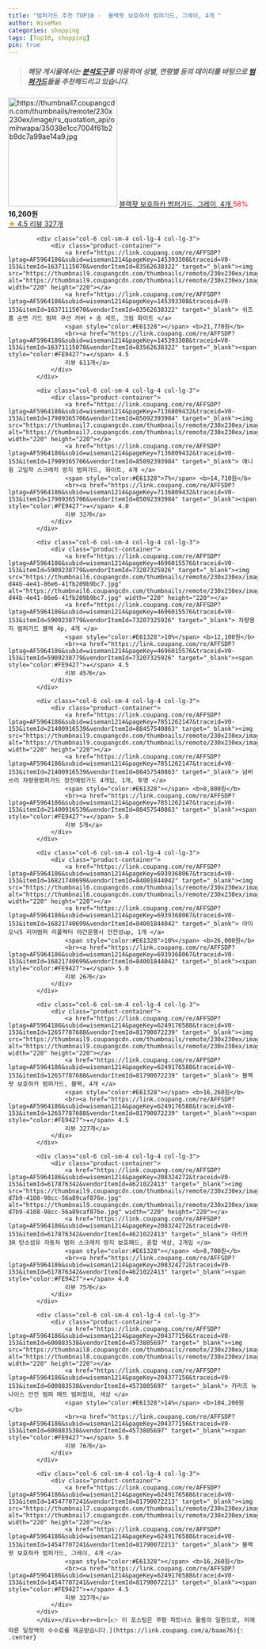 ```yaml
---
title: "범퍼가드 추천 TOP10 -  블랙팟 보호하카 범퍼가드, 그레이, 4개 "
author: WiseMan
categories: shopping
tags: [Top10, shopping]
pin: true
---
```


> ##### 해당 게시물에서는 [**분석도구**](https://itemscout.io/)를 이용하여 **성별**, **연령별** 등의 데이터를 바탕으로 [**범퍼가드**](https://link.coupang.com/a/baae76)들을 추천해드리고 있습니다.
<div class="container"><div class="row">
            <div class="col-6 col-sm-4 col-lg-4 col-lg-3">
                <div class="product-container">
                    <a href="https://link.coupang.com/re/AFFSDP?lptag=AF5964186&subid=wiseman1214&pageKey=6249176588&traceid=V0-153&itemId=14547707241&vendorItemId=81790072213" target="_blank"><img src="https://thumbnail7.coupangcdn.com/thumbnails/remote/230x230ex/image/rs_quotation_api/omihwapa/35038e1cc7004f61b2b9dc7a99ae14a9.jpg" alt="https://thumbnail7.coupangcdn.com/thumbnails/remote/230x230ex/image/rs_quotation_api/omihwapa/35038e1cc7004f61b2b9dc7a99ae14a9.jpg" width="220" height="220"></a>
                    <a href="https://link.coupang.com/re/AFFSDP?lptag=AF5964186&subid=wiseman1214&pageKey=6249176588&traceid=V0-153&itemId=14547707241&vendorItemId=81790072213" target="_blank"> 블랙팟 보호하카 범퍼가드, 그레이, 4개 </a>
                    <span style="color:#E61328">58%</span> <b>16,260원</b>
                    <br><a href="https://link.coupang.com/re/AFFSDP?lptag=AF5964186&subid=wiseman1214&pageKey=6249176588&traceid=V0-153&itemId=14547707241&vendorItemId=81790072213" target="_blank"><span style="color:#FE9427">★</span> 4.5
                    리뷰 327개</a>
                </div>
            </div>
            
            <div class="col-6 col-sm-4 col-lg-4 col-lg-3">
                <div class="product-container">
                    <a href="https://link.coupang.com/re/AFFSDP?lptag=AF5964186&subid=wiseman1214&pageKey=145393308&traceid=V0-153&itemId=16371115070&vendorItemId=83562638322" target="_blank"><img src="https://thumbnail9.coupangcdn.com/thumbnails/remote/230x230ex/image/rs_quotation_api/kv35wakd/6ef61b04cd1d486baf59b2c1cf392cfe.jpg" alt="https://thumbnail9.coupangcdn.com/thumbnails/remote/230x230ex/image/rs_quotation_api/kv35wakd/6ef61b04cd1d486baf59b2c1cf392cfe.jpg" width="220" height="220"></a>
                    <a href="https://link.coupang.com/re/AFFSDP?lptag=AF5964186&subid=wiseman1214&pageKey=145393308&traceid=V0-153&itemId=16371115070&vendorItemId=83562638322" target="_blank"> 쉬즈홈 순면 가드 범퍼 쿠션 커버 + 솜 세트, 크림 화이트 </a>
                    <span style="color:#E61328"></span> <b>21,770원</b>
                    <br><a href="https://link.coupang.com/re/AFFSDP?lptag=AF5964186&subid=wiseman1214&pageKey=145393308&traceid=V0-153&itemId=16371115070&vendorItemId=83562638322" target="_blank"><span style="color:#FE9427">★</span> 4.5
                    리뷰 611개</a>
                </div>
            </div>
            
            <div class="col-6 col-sm-4 col-lg-4 col-lg-3">
                <div class="product-container">
                    <a href="https://link.coupang.com/re/AFFSDP?lptag=AF5964186&subid=wiseman1214&pageKey=7136809432&traceid=V0-153&itemId=17909365706&vendorItemId=85092393984" target="_blank"><img src="https://thumbnail7.coupangcdn.com/thumbnails/remote/230x230ex/image/vendor_inventory/8a6d/2eb41bafb1e5fef6813188d2a9af25b9ffd11dad9f85856645a68de742a3.jpg" alt="https://thumbnail7.coupangcdn.com/thumbnails/remote/230x230ex/image/vendor_inventory/8a6d/2eb41bafb1e5fef6813188d2a9af25b9ffd11dad9f85856645a68de742a3.jpg" width="220" height="220"></a>
                    <a href="https://link.coupang.com/re/AFFSDP?lptag=AF5964186&subid=wiseman1214&pageKey=7136809432&traceid=V0-153&itemId=17909365706&vendorItemId=85092393984" target="_blank"> 애니윙 고밀착 스크래치 방지 범퍼가드, 화이트, 4개 </a>
                    <span style="color:#E61328">7%</span> <b>14,710원</b>
                    <br><a href="https://link.coupang.com/re/AFFSDP?lptag=AF5964186&subid=wiseman1214&pageKey=7136809432&traceid=V0-153&itemId=17909365706&vendorItemId=85092393984" target="_blank"><span style="color:#FE9427">★</span> 4.0
                    리뷰 32개</a>
                </div>
            </div>
            
            <div class="col-6 col-sm-4 col-lg-4 col-lg-3">
                <div class="product-container">
                    <a href="https://link.coupang.com/re/AFFSDP?lptag=AF5964186&subid=wiseman1214&pageKey=4696015576&traceid=V0-153&itemId=5909238779&vendorItemId=73207325926" target="_blank"><img src="https://thumbnail6.coupangcdn.com/thumbnails/remote/230x230ex/image/retail/images/2020/12/29/10/4/fb9c5bf7-d44b-4e41-86e6-41fb209b9bc7.jpg" alt="https://thumbnail6.coupangcdn.com/thumbnails/remote/230x230ex/image/retail/images/2020/12/29/10/4/fb9c5bf7-d44b-4e41-86e6-41fb209b9bc7.jpg" width="220" height="220"></a>
                    <a href="https://link.coupang.com/re/AFFSDP?lptag=AF5964186&subid=wiseman1214&pageKey=4696015576&traceid=V0-153&itemId=5909238779&vendorItemId=73207325926" target="_blank"> 차량용 지 범퍼가드 블랙 4p, 4개 </a>
                    <span style="color:#E61328">10%</span> <b>12,100원</b>
                    <br><a href="https://link.coupang.com/re/AFFSDP?lptag=AF5964186&subid=wiseman1214&pageKey=4696015576&traceid=V0-153&itemId=5909238779&vendorItemId=73207325926" target="_blank"><span style="color:#FE9427">★</span> 4.5
                    리뷰 45개</a>
                </div>
            </div>
            
            <div class="col-6 col-sm-4 col-lg-4 col-lg-3">
                <div class="product-container">
                    <a href="https://link.coupang.com/re/AFFSDP?lptag=AF5964186&subid=wiseman1214&pageKey=7851262147&traceid=V0-153&itemId=21400916539&vendorItemId=88457540863" target="_blank"><img src="https://thumbnail9.coupangcdn.com/thumbnails/remote/230x230ex/image/vendor_inventory/049d/dd755b69773371fe4cbf1344516a3224b191532af42620d1f1c83a1a4bb4.jpg" alt="https://thumbnail9.coupangcdn.com/thumbnails/remote/230x230ex/image/vendor_inventory/049d/dd755b69773371fe4cbf1344516a3224b191532af42620d1f1c83a1a4bb4.jpg" width="220" height="220"></a>
                    <a href="https://link.coupang.com/re/AFFSDP?lptag=AF5964186&subid=wiseman1214&pageKey=7851262147&traceid=V0-153&itemId=21400916539&vendorItemId=88457540863" target="_blank"> 넘버쓰리 차량용범퍼가드 정전예방가드 4개입, 1개, 투명 </a>
                    <span style="color:#E61328"></span> <b>8,800원</b>
                    <br><a href="https://link.coupang.com/re/AFFSDP?lptag=AF5964186&subid=wiseman1214&pageKey=7851262147&traceid=V0-153&itemId=21400916539&vendorItemId=88457540863" target="_blank"><span style="color:#FE9427">★</span> 5.0
                    리뷰 5개</a>
                </div>
            </div>
            
            <div class="col-6 col-sm-4 col-lg-4 col-lg-3">
                <div class="product-container">
                    <a href="https://link.coupang.com/re/AFFSDP?lptag=AF5964186&subid=wiseman1214&pageKey=6939368067&traceid=V0-153&itemId=16821740699&vendorItemId=84001844042" target="_blank"><img src="https://thumbnail6.coupangcdn.com/thumbnails/remote/230x230ex/image/vendor_inventory/46e4/7ac25d3750fe00f9c5256c25fecf88491f5ab5ae74b222cb75f91e2cc5a2.jpg" alt="https://thumbnail6.coupangcdn.com/thumbnails/remote/230x230ex/image/vendor_inventory/46e4/7ac25d3750fe00f9c5256c25fecf88491f5ab5ae74b222cb75f91e2cc5a2.jpg" width="220" height="220"></a>
                    <a href="https://link.coupang.com/re/AFFSDP?lptag=AF5964186&subid=wiseman1214&pageKey=6939368067&traceid=V0-153&itemId=16821740699&vendorItemId=84001844042" target="_blank"> 아이오닉5 리어범퍼 리플렉터 야간운행시 안전성up, 1개 </a>
                    <span style="color:#E61328">10%</span> <b>26,000원</b>
                    <br><a href="https://link.coupang.com/re/AFFSDP?lptag=AF5964186&subid=wiseman1214&pageKey=6939368067&traceid=V0-153&itemId=16821740699&vendorItemId=84001844042" target="_blank"><span style="color:#FE9427">★</span> 5.0
                    리뷰 26개</a>
                </div>
            </div>
            
            <div class="col-6 col-sm-4 col-lg-4 col-lg-3">
                <div class="product-container">
                    <a href="https://link.coupang.com/re/AFFSDP?lptag=AF5964186&subid=wiseman1214&pageKey=6249176588&traceid=V0-153&itemId=12657787688&vendorItemId=81790072239" target="_blank"><img src="https://thumbnail9.coupangcdn.com/thumbnails/remote/230x230ex/image/rs_quotation_api/7af3vknz/91f7456e437f4184a8ee75992d414919.jpg" alt="https://thumbnail9.coupangcdn.com/thumbnails/remote/230x230ex/image/rs_quotation_api/7af3vknz/91f7456e437f4184a8ee75992d414919.jpg" width="220" height="220"></a>
                    <a href="https://link.coupang.com/re/AFFSDP?lptag=AF5964186&subid=wiseman1214&pageKey=6249176588&traceid=V0-153&itemId=12657787688&vendorItemId=81790072239" target="_blank"> 블랙팟 보호하카 범퍼가드, 블랙, 4개 </a>
                    <span style="color:#E61328"></span> <b>16,260원</b>
                    <br><a href="https://link.coupang.com/re/AFFSDP?lptag=AF5964186&subid=wiseman1214&pageKey=6249176588&traceid=V0-153&itemId=12657787688&vendorItemId=81790072239" target="_blank"><span style="color:#FE9427">★</span> 4.5
                    리뷰 327개</a>
                </div>
            </div>
            
            <div class="col-6 col-sm-4 col-lg-4 col-lg-3">
                <div class="product-container">
                    <a href="https://link.coupang.com/re/AFFSDP?lptag=AF5964186&subid=wiseman1214&pageKey=208324272&traceid=V0-153&itemId=617876342&vendorItemId=4621022413" target="_blank"><img src="https://thumbnail9.coupangcdn.com/thumbnails/remote/230x230ex/image/retail/images/2019/04/10/18/1/22817a81-d7b9-4108-98cc-56a89caf876e.jpg" alt="https://thumbnail9.coupangcdn.com/thumbnails/remote/230x230ex/image/retail/images/2019/04/10/18/1/22817a81-d7b9-4108-98cc-56a89caf876e.jpg" width="220" height="220"></a>
                    <a href="https://link.coupang.com/re/AFFSDP?lptag=AF5964186&subid=wiseman1214&pageKey=208324272&traceid=V0-153&itemId=617876342&vendorItemId=4621022413" target="_blank"> 아리카 3R 탄소섬유 자동차 범퍼 스크래치 방지 보호패드, 혼합 색상, 2개입 </a>
                    <span style="color:#E61328"></span> <b>8,700원</b>
                    <br><a href="https://link.coupang.com/re/AFFSDP?lptag=AF5964186&subid=wiseman1214&pageKey=208324272&traceid=V0-153&itemId=617876342&vendorItemId=4621022413" target="_blank"><span style="color:#FE9427">★</span> 4.0
                    리뷰 75개</a>
                </div>
            </div>
            
            <div class="col-6 col-sm-4 col-lg-4 col-lg-3">
                <div class="product-container">
                    <a href="https://link.coupang.com/re/AFFSDP?lptag=AF5964186&subid=wiseman1214&pageKey=204377156&traceid=V0-153&itemId=600883538&vendorItemId=4573805697" target="_blank"><img src="https://thumbnail8.coupangcdn.com/thumbnails/remote/230x230ex/image/vendor_inventory/602d/6172a8941baf3e29bb4514e9f252acbfa904ee7fdf1787b8f9b2d7db95a5.jpg" alt="https://thumbnail8.coupangcdn.com/thumbnails/remote/230x230ex/image/vendor_inventory/602d/6172a8941baf3e29bb4514e9f252acbfa904ee7fdf1787b8f9b2d7db95a5.jpg" width="220" height="220"></a>
                    <a href="https://link.coupang.com/re/AFFSDP?lptag=AF5964186&subid=wiseman1214&pageKey=204377156&traceid=V0-153&itemId=600883538&vendorItemId=4573805697" target="_blank"> 카라즈 뉴나이스 안전 범퍼 매트 범퍼침대, 색상 </a>
                    <span style="color:#E61328">14%</span> <b>104,200원</b>
                    <br><a href="https://link.coupang.com/re/AFFSDP?lptag=AF5964186&subid=wiseman1214&pageKey=204377156&traceid=V0-153&itemId=600883538&vendorItemId=4573805697" target="_blank"><span style="color:#FE9427">★</span> 5.0
                    리뷰 76개</a>
                </div>
            </div>
            
            <div class="col-6 col-sm-4 col-lg-4 col-lg-3">
                <div class="product-container">
                    <a href="https://link.coupang.com/re/AFFSDP?lptag=AF5964186&subid=wiseman1214&pageKey=6249176588&traceid=V0-153&itemId=14547707241&vendorItemId=81790072213" target="_blank"><img src="https://thumbnail7.coupangcdn.com/thumbnails/remote/230x230ex/image/rs_quotation_api/omihwapa/35038e1cc7004f61b2b9dc7a99ae14a9.jpg" alt="https://thumbnail7.coupangcdn.com/thumbnails/remote/230x230ex/image/rs_quotation_api/omihwapa/35038e1cc7004f61b2b9dc7a99ae14a9.jpg" width="220" height="220"></a>
                    <a href="https://link.coupang.com/re/AFFSDP?lptag=AF5964186&subid=wiseman1214&pageKey=6249176588&traceid=V0-153&itemId=14547707241&vendorItemId=81790072213" target="_blank"> 블랙팟 보호하카 범퍼가드, 그레이, 4개 </a>
                    <span style="color:#E61328"></span> <b>16,260원</b>
                    <br><a href="https://link.coupang.com/re/AFFSDP?lptag=AF5964186&subid=wiseman1214&pageKey=6249176588&traceid=V0-153&itemId=14547707241&vendorItemId=81790072213" target="_blank"><span style="color:#FE9427">★</span> 4.5
                    리뷰 327개</a>
                </div>
            </div>
            </div></div><br><br>[👉 이 포스팅은 쿠팡 파트너스 활동의 일환으로, 이에 따른 일정액의 수수료를 제공받습니다.](https://link.coupang.com/a/baae76){: .center}